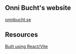 ## Onni Bucht's website

[onnibucht.se](https://onnibucht.se/)

## Resources

[Built using React/Vite](https://vite.dev/)